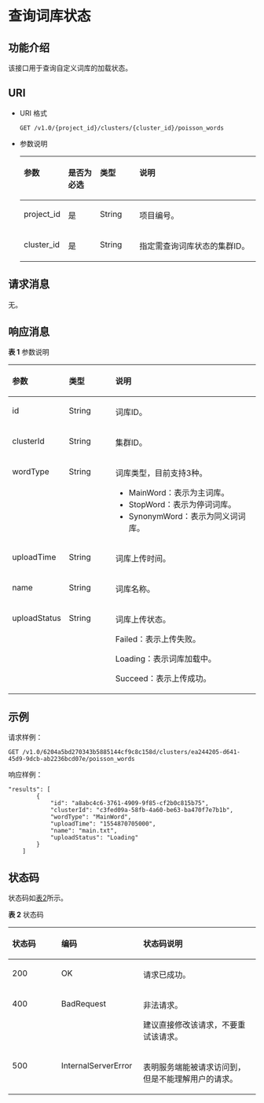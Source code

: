 # 查询词库状态<a name="css_03_0045"></a>

## 功能介绍<a name="section874853215915"></a>

该接口用于查询自定义词库的加载状态。

## URI<a name="section8763193210910"></a>

-   URI 格式

    ```
    GET /v1.0/{project_id}/clusters/{cluster_id}/poisson_words
    ```

-   参数说明

    <a name="table57631032695"></a>
    <table><thead align="left"><tr id="row4445336913"><th class="cellrowborder" valign="top" width="15%" id="mcps1.1.5.1.1"><p id="p54417338910"><a name="p54417338910"></a><a name="p54417338910"></a>参数</p>
    </th>
    <th class="cellrowborder" valign="top" width="14.000000000000002%" id="mcps1.1.5.1.2"><p id="p1644733693"><a name="p1644733693"></a><a name="p1644733693"></a>是否为必选</p>
    </th>
    <th class="cellrowborder" valign="top" width="17%" id="mcps1.1.5.1.3"><p id="p11441233696"><a name="p11441233696"></a><a name="p11441233696"></a>类型</p>
    </th>
    <th class="cellrowborder" valign="top" width="54%" id="mcps1.1.5.1.4"><p id="p124403319916"><a name="p124403319916"></a><a name="p124403319916"></a>说明</p>
    </th>
    </tr>
    </thead>
    <tbody><tr id="row94414331098"><td class="cellrowborder" valign="top" width="15%" headers="mcps1.1.5.1.1 "><p id="p950595565411"><a name="p950595565411"></a><a name="p950595565411"></a>project_id</p>
    </td>
    <td class="cellrowborder" valign="top" width="14.000000000000002%" headers="mcps1.1.5.1.2 "><p id="p9444331997"><a name="p9444331997"></a><a name="p9444331997"></a>是</p>
    </td>
    <td class="cellrowborder" valign="top" width="17%" headers="mcps1.1.5.1.3 "><p id="p144412334919"><a name="p144412334919"></a><a name="p144412334919"></a>String</p>
    </td>
    <td class="cellrowborder" valign="top" width="54%" headers="mcps1.1.5.1.4 "><p id="p18449331896"><a name="p18449331896"></a><a name="p18449331896"></a>项目编号。</p>
    </td>
    </tr>
    <tr id="row14453320917"><td class="cellrowborder" valign="top" width="15%" headers="mcps1.1.5.1.1 "><p id="p15505145512547"><a name="p15505145512547"></a><a name="p15505145512547"></a>cluster_id</p>
    </td>
    <td class="cellrowborder" valign="top" width="14.000000000000002%" headers="mcps1.1.5.1.2 "><p id="p24410331398"><a name="p24410331398"></a><a name="p24410331398"></a>是</p>
    </td>
    <td class="cellrowborder" valign="top" width="17%" headers="mcps1.1.5.1.3 "><p id="p844133316918"><a name="p844133316918"></a><a name="p844133316918"></a>String</p>
    </td>
    <td class="cellrowborder" valign="top" width="54%" headers="mcps1.1.5.1.4 "><p id="p13441833493"><a name="p13441833493"></a><a name="p13441833493"></a>指定需查询词库状态的集群ID。</p>
    </td>
    </tr>
    </tbody>
    </table>


## 请求消息<a name="section1477913211910"></a>

无。

## 响应消息<a name="section19810103220915"></a>

**表 1**  参数说明

<a name="table2282125191510"></a>
<table><thead align="left"><tr id="row16282195131515"><th class="cellrowborder" valign="top" width="16.869999999999997%" id="mcps1.2.4.1.1"><p id="p4446331696"><a name="p4446331696"></a><a name="p4446331696"></a>参数</p>
</th>
<th class="cellrowborder" valign="top" width="20.13%" id="mcps1.2.4.1.2"><p id="p7440338917"><a name="p7440338917"></a><a name="p7440338917"></a>类型</p>
</th>
<th class="cellrowborder" valign="top" width="63%" id="mcps1.2.4.1.3"><p id="p184453317918"><a name="p184453317918"></a><a name="p184453317918"></a>说明</p>
</th>
</tr>
</thead>
<tbody><tr id="row142821951181515"><td class="cellrowborder" valign="top" width="16.869999999999997%" headers="mcps1.2.4.1.1 "><p id="p1957173971714"><a name="p1957173971714"></a><a name="p1957173971714"></a>id</p>
</td>
<td class="cellrowborder" valign="top" width="20.13%" headers="mcps1.2.4.1.2 "><p id="p55711939111720"><a name="p55711939111720"></a><a name="p55711939111720"></a>String</p>
</td>
<td class="cellrowborder" valign="top" width="63%" headers="mcps1.2.4.1.3 "><p id="p125719391174"><a name="p125719391174"></a><a name="p125719391174"></a>词库ID。</p>
</td>
</tr>
<tr id="row543104310568"><td class="cellrowborder" valign="top" width="16.869999999999997%" headers="mcps1.2.4.1.1 "><p id="p2057113911711"><a name="p2057113911711"></a><a name="p2057113911711"></a>clusterId</p>
</td>
<td class="cellrowborder" valign="top" width="20.13%" headers="mcps1.2.4.1.2 "><p id="p157115396176"><a name="p157115396176"></a><a name="p157115396176"></a>String</p>
</td>
<td class="cellrowborder" valign="top" width="63%" headers="mcps1.2.4.1.3 "><p id="p95711439181714"><a name="p95711439181714"></a><a name="p95711439181714"></a>集群ID。</p>
</td>
</tr>
<tr id="row142728488564"><td class="cellrowborder" valign="top" width="16.869999999999997%" headers="mcps1.2.4.1.1 "><p id="p175711739101711"><a name="p175711739101711"></a><a name="p175711739101711"></a>wordType</p>
</td>
<td class="cellrowborder" valign="top" width="20.13%" headers="mcps1.2.4.1.2 "><p id="p105712039101718"><a name="p105712039101718"></a><a name="p105712039101718"></a>String</p>
</td>
<td class="cellrowborder" valign="top" width="63%" headers="mcps1.2.4.1.3 "><p id="p95711239181715"><a name="p95711239181715"></a><a name="p95711239181715"></a>词库类型，目前支持3种。</p>
<a name="ul189891030161419"></a><a name="ul189891030161419"></a><ul id="ul189891030161419"><li>MainWord：表示为主词库。</li><li>StopWord：表示为停词词库。</li><li>SynonymWord：表示为同义词词库。</li></ul>
</td>
</tr>
<tr id="row15272154845619"><td class="cellrowborder" valign="top" width="16.869999999999997%" headers="mcps1.2.4.1.1 "><p id="p657111391174"><a name="p657111391174"></a><a name="p657111391174"></a>uploadTime</p>
</td>
<td class="cellrowborder" valign="top" width="20.13%" headers="mcps1.2.4.1.2 "><p id="p165714393179"><a name="p165714393179"></a><a name="p165714393179"></a>String</p>
</td>
<td class="cellrowborder" valign="top" width="63%" headers="mcps1.2.4.1.3 "><p id="p3571439101710"><a name="p3571439101710"></a><a name="p3571439101710"></a>词库上传时间。</p>
</td>
</tr>
<tr id="row1689113719407"><td class="cellrowborder" valign="top" width="16.869999999999997%" headers="mcps1.2.4.1.1 "><p id="p75718394173"><a name="p75718394173"></a><a name="p75718394173"></a>name</p>
</td>
<td class="cellrowborder" valign="top" width="20.13%" headers="mcps1.2.4.1.2 "><p id="p55711739191713"><a name="p55711739191713"></a><a name="p55711739191713"></a>String</p>
</td>
<td class="cellrowborder" valign="top" width="63%" headers="mcps1.2.4.1.3 "><p id="p85714398170"><a name="p85714398170"></a><a name="p85714398170"></a>词库名称。</p>
</td>
</tr>
<tr id="row1215235445612"><td class="cellrowborder" valign="top" width="16.869999999999997%" headers="mcps1.2.4.1.1 "><p id="p2057163961714"><a name="p2057163961714"></a><a name="p2057163961714"></a>uploadStatus</p>
</td>
<td class="cellrowborder" valign="top" width="20.13%" headers="mcps1.2.4.1.2 "><p id="p757112399176"><a name="p757112399176"></a><a name="p757112399176"></a>String</p>
</td>
<td class="cellrowborder" valign="top" width="63%" headers="mcps1.2.4.1.3 "><p id="p457111396173"><a name="p457111396173"></a><a name="p457111396173"></a>词库上传状态。</p>
<p id="p5644122612414"><a name="p5644122612414"></a><a name="p5644122612414"></a>Failed：表示上传失败。</p>
<p id="p1857995844119"><a name="p1857995844119"></a><a name="p1857995844119"></a>Loading：表示词库加载中。</p>
<p id="p256816103423"><a name="p256816103423"></a><a name="p256816103423"></a>Succeed：表示上传成功。</p>
</td>
</tr>
</tbody>
</table>

## 示例<a name="section145561051121713"></a>

请求样例：

```
GET /v1.0/6204a5bd270343b5885144cf9c8c158d/clusters/ea244205-d641-45d9-9dcb-ab2236bcd07e/poisson_words
```

响应样例：

```
"results": [
        {
            "id": "a8abc4c6-3761-4909-9f85-cf2b0c815b75",
            "clusterId": "c3fed09a-58fb-4a60-be63-ba470f7e7b1b",
            "wordType": "MainWord",
            "uploadTime": "1554870705000",
            "name": "main.txt",
            "uploadStatus": "Loading"
        }
    ]  
```

## 状态码<a name="section87962546391"></a>

状态码如[表2](#table209491933101317)所示。

**表 2**  状态码

<a name="table209491933101317"></a>
<table><thead align="left"><tr id="row194918333132"><th class="cellrowborder" valign="top" width="19.86198619861986%" id="mcps1.2.4.1.1"><p id="p6531343171310"><a name="p6531343171310"></a><a name="p6531343171310"></a>状态码</p>
</th>
<th class="cellrowborder" valign="top" width="33.083308330833084%" id="mcps1.2.4.1.2"><p id="p16534124318132"><a name="p16534124318132"></a><a name="p16534124318132"></a>编码</p>
</th>
<th class="cellrowborder" valign="top" width="47.054705470547056%" id="mcps1.2.4.1.3"><p id="p1453710437131"><a name="p1453710437131"></a><a name="p1453710437131"></a>状态码说明</p>
</th>
</tr>
</thead>
<tbody><tr id="row09491533111315"><td class="cellrowborder" valign="top" width="19.86198619861986%" headers="mcps1.2.4.1.1 "><p id="p1656994351310"><a name="p1656994351310"></a><a name="p1656994351310"></a>200</p>
</td>
<td class="cellrowborder" valign="top" width="33.083308330833084%" headers="mcps1.2.4.1.2 "><p id="p4573443111317"><a name="p4573443111317"></a><a name="p4573443111317"></a>OK</p>
</td>
<td class="cellrowborder" valign="top" width="47.054705470547056%" headers="mcps1.2.4.1.3 "><p id="p1057744317139"><a name="p1057744317139"></a><a name="p1057744317139"></a>请求已成功。</p>
</td>
</tr>
<tr id="row640417314405"><td class="cellrowborder" valign="top" width="19.86198619861986%" headers="mcps1.2.4.1.1 "><p id="p3404534404"><a name="p3404534404"></a><a name="p3404534404"></a>400</p>
</td>
<td class="cellrowborder" valign="top" width="33.083308330833084%" headers="mcps1.2.4.1.2 "><p id="zh-cn_topic_0122640420_p11193990"><a name="zh-cn_topic_0122640420_p11193990"></a><a name="zh-cn_topic_0122640420_p11193990"></a>BadRequest</p>
</td>
<td class="cellrowborder" valign="top" width="47.054705470547056%" headers="mcps1.2.4.1.3 "><p id="zh-cn_topic_0122640420_p34297999"><a name="zh-cn_topic_0122640420_p34297999"></a><a name="zh-cn_topic_0122640420_p34297999"></a>非法请求。</p>
<p id="zh-cn_topic_0122640420_p40246543"><a name="zh-cn_topic_0122640420_p40246543"></a><a name="zh-cn_topic_0122640420_p40246543"></a>建议直接修改该请求，不要重试该请求。</p>
</td>
</tr>
<tr id="row183761457407"><td class="cellrowborder" valign="top" width="19.86198619861986%" headers="mcps1.2.4.1.1 "><p id="p73765584014"><a name="p73765584014"></a><a name="p73765584014"></a>500</p>
</td>
<td class="cellrowborder" valign="top" width="33.083308330833084%" headers="mcps1.2.4.1.2 "><p id="zh-cn_topic_0122640420_p5333744"><a name="zh-cn_topic_0122640420_p5333744"></a><a name="zh-cn_topic_0122640420_p5333744"></a>InternalServerError</p>
</td>
<td class="cellrowborder" valign="top" width="47.054705470547056%" headers="mcps1.2.4.1.3 "><p id="zh-cn_topic_0122640420_p29380125"><a name="zh-cn_topic_0122640420_p29380125"></a><a name="zh-cn_topic_0122640420_p29380125"></a>表明服务端能被请求访问到，但是不能理解用户的请求。</p>
</td>
</tr>
</tbody>
</table>

